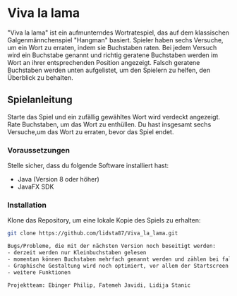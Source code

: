 # Viva la lama

"Viva la lama" ist ein aufmunterndes Wortratespiel, das auf dem klassischen Galgenmännchenspiel "Hangman" basiert. Spieler haben sechs Versuche, um ein Wort zu erraten, indem sie Buchstaben raten. Bei jedem Versuch wird ein Buchstabe genannt und richtig geratene Buchstaben werden im Wort an ihrer entsprechenden Position angezeigt. Falsch geratene Buchstaben werden unten aufgelistet, um den Spielern zu helfen, den Überblick zu behalten.

## Spielanleitung

Starte das Spiel und ein zufällig gewähltes Wort wird verdeckt angezeigt. Rate Buchstaben, um das Wort zu enthüllen. Du hast insgesamt sechs Versuche,um das Wort zu erraten, bevor das Spiel endet.

### Voraussetzungen

Stelle sicher, dass du folgende Software installiert hast:

- Java (Version 8 oder höher)
- JavaFX SDK

### Installation

Klone das Repository, um eine lokale Kopie des Spiels zu erhalten:

```bash
git clone https://github.com/lidsta87/Viva_la_lama.git

Bugs/Probleme, die mit der nächsten Version noch beseitigt werden:
- derzeit werden nur Kleinbuchstaben gelesen
- momentan können Buchstaben mehrfach genannt werden und zählen bei falscher Eingabe auch mehrfach als Fehler
- Graphische Gestaltung wird noch optimiert, vor allem der Startscreen und Audios werden ergänzt
- weitere Funktionen

Projektteam: Ebinger Philip, Fatemeh Javidi, Lidija Stanic
		

